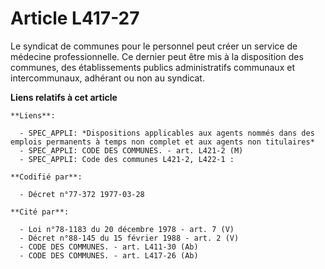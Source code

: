 # Article L417-27

Le syndicat de communes pour le personnel peut créer un service de médecine professionnelle. Ce dernier peut être mis à la
disposition des communes, des établissements publics administratifs communaux et intercommunaux, adhérant ou non au syndicat.

**Liens relatifs à cet article**

	**Liens**:

	  - SPEC_APPLI: *Dispositions applicables aux agents nommés dans des emplois permanents à temps non complet et aux agents non titulaires*
	  - SPEC_APPLI: CODE DES COMMUNES. - art. L421-2 (M)
	  - SPEC_APPLI: Code des communes L421-2, L422-1 :

	**Codifié par**:

	  - Décret n°77-372 1977-03-28

	**Cité par**:

	  - Loi n°78-1183 du 20 décembre 1978 - art. 7 (V)
	  - Décret n°88-145 du 15 février 1988 - art. 2 (V)
	  - CODE DES COMMUNES. - art. L411-30 (Ab)
	  - CODE DES COMMUNES. - art. L417-26 (Ab)
